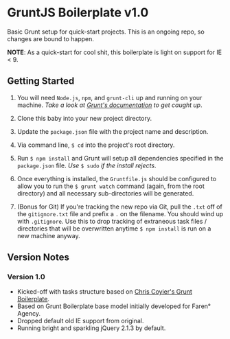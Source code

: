 # GruntJS Boilerplate v1.0 #


Basic Grunt setup for quick-start projects. This is an ongoing repo, so changes are bound to happen.

**NOTE**: As a quick-start for cool shit, this boilerplate is light on support for IE < 9. 



## Getting Started ##

1. You will need `Node.js`, `npm`, and `grunt-cli` up and running on your machine. _Take a look at [Grunt's documentation](http://gruntjs.com/getting-started) to get caught up_.

2. Clone this baby into your new project directory.

3. Update the `package.json` file with the project name and description.

4. Via command line, `$ cd` into the project's root directory.

5. Run `$ npm install` and Grunt will setup all dependencies specified in the `package.json` file. _Use_ `$ sudo` _if the install rejects_.

6. Once everything is installed, the `Gruntfile.js` should be configured to allow you to run the `$ grunt watch` command (again, from the root directory) and all necessary sub-directories will be generated.

7. (Bonus for Git) If you're tracking the new repo via Git, pull the `.txt` off of the `gitignore.txt` file and prefix a `.` on the filename. You should wind up with `.gitignore`. Use this to drop tracking of extraneous task files / directories that will be overwritten anytime `$ npm install` is run on a new machine anyway.



## Version Notes ##

### Version 1.0 ###
* Kicked-off with tasks structure based on [Chris Coyier's Grunt Boilerplate](https://github.com/chriscoyier/My-Grunt-Boilerplate).
* Based on Grunt Boilerplate base model initially developed for Faren&deg; Agency. 
* Dropped default old IE support from original.
* Running bright and sparkling jQuery 2.1.3 by default.
